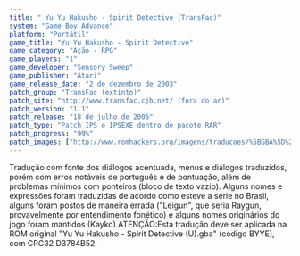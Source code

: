 ```yaml
---
title: " Yu Yu Hakusho - Spirit Detective (TransFac)"
system: "Game Boy Advance"
platform: "Portátil"
game_title: "Yu Yu Hakusho - Spirit Detective"
game_category: "Ação - RPG"
game_players: "1"
game_developer: "Sensory Sweep"
game_publisher: "Atari"
game_release_date: "2 de dezembro de 2003"
patch_group: "TransFac (extinto)"
patch_site: "http://www.transfac.cjb.net/ (fora do ar)"
patch_version: "1.1"
patch_release: "18 de julho de 2005"
patch_type: "Patch IPS e IPSEXE dentro de pacote RAR"
patch_progress: "99%"
patch_images: ["http://www.romhackers.org/imagens/traducoes/%5BGBA%5D%20Yu%20Yu%20Hakusho%20-%20Spirit%20Detective%20-%20TransFac%20-%201.png","http://www.romhackers.org/imagens/traducoes/%5BGBA%5D%20Yu%20Yu%20Hakusho%20-%20Spirit%20Detective%20-%20TransFac%20-%202.png","http://www.romhackers.org/imagens/traducoes/%5BGBA%5D%20Yu%20Yu%20Hakusho%20-%20Spirit%20Detective%20-%20TransFac%20-%203.png"]
---
```

Tradução com fonte dos diálogos acentuada, menus e diálogos traduzidos, porém com erros notáveis de português e de pontuação, além de problemas mínimos com ponteiros (bloco de texto vazio). Alguns nomes e expressões foram traduzidas de acordo como esteve a série no Brasil, alguns foram postos de maneira errada ("Leigun", que seria Raygun, provavelmente por entendimento fonético) e alguns nomes originários do jogo foram mantidos (Kayko).ATENÇÃO:Esta tradução deve ser aplicada na ROM original "Yu Yu Hakusho - Spirit Detective (U).gba" (código BYYE), com CRC32 D3784B52.